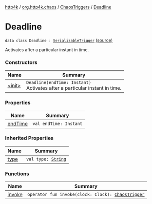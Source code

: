 [http4k](../../../index.md) / [org.http4k.chaos](../../index.md) / [ChaosTriggers](../index.md) / [Deadline](./index.md)

# Deadline

`data class Deadline : `[`SerializableTrigger`](../../-serializable-trigger/index.md) [(source)](https://github.com/http4k/http4k/blob/master/http4k-testing-chaos/src/main/kotlin/org/http4k/chaos/ChaosTriggers.kt#L54)

Activates after a particular instant in time.

### Constructors

| Name | Summary |
|---|---|
| [&lt;init&gt;](-init-.md) | `Deadline(endTime: Instant)`<br>Activates after a particular instant in time. |

### Properties

| Name | Summary |
|---|---|
| [endTime](end-time.md) | `val endTime: Instant` |

### Inherited Properties

| Name | Summary |
|---|---|
| [type](../../-serializable-trigger/type.md) | `val type: `[`String`](https://kotlinlang.org/api/latest/jvm/stdlib/kotlin/-string/index.html) |

### Functions

| Name | Summary |
|---|---|
| [invoke](invoke.md) | `operator fun invoke(clock: Clock): `[`ChaosTrigger`](../../-chaos-trigger.md) |
